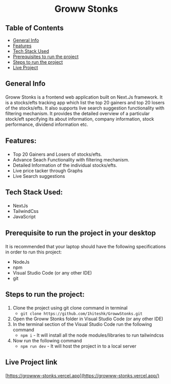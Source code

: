 # <p align="center">Groww Stonks</p>

## Table of Contents
- [General Info](#general_info)
- [Features](#features)
- [Tech Stack Used](#tech)
- [Prerequisites to run the project](#prerequisites)
- [Steps to run the project](#steps)
- [Live Project](#live)

## <p id="general_info">General Info</p>
Groww Stonks is a frontend web application built on Next.Js framework. It is a stocks/efts tracking app which list the top 20 gainers and top 20 losers of the stocks/efts. It also supports live search suggestion functionality with filtering mechanism. It provides the detailed overview of a particular stock/eft specifying its about information, company information, stock performance, dividend information etc.

## <p id="features">Features:</p>
- Top 20 Gainers and Losers of stocks/efts.
- Advance Seach Functionality with filtering mechanism.
- Detailed Information of the individual stocks/efts.
- Live price tacker through Graphs
- Live Search suggestions

## <p id="tech">Tech Stack Used:</p>
- NextJs
- TailwindCss
- JavaScript

## <p id="prerequisites">Prerequisite to run the project in your desktop</p>
It is recommended that your laptop should have the following specifications in order to run this project:
- NodeJs
- npm 
- Visual Studio Code (or any other IDE)
- git

## <p id="steps">Steps to run the project:</p>
1. Clone the project using git clone command in terminal
   - ```git clone https://github.com/1hiteshk/GrowwStonks.git ```
2. Open the Groww Stonks folder in Visual Studio Code (or any other IDE)
3. In the terminal section of the Visual Studio Code run the following command 
   - ```npm i``` - It will install all the node modules/libraries to run tailwindcss 
4. Now run the following command
   - ```npm run dev``` - It will host the project in to a local server

## <p id="live">Live Project link</p>
[https://growww-stonks.vercel.app](https://growww-stonks.vercel.app/)

